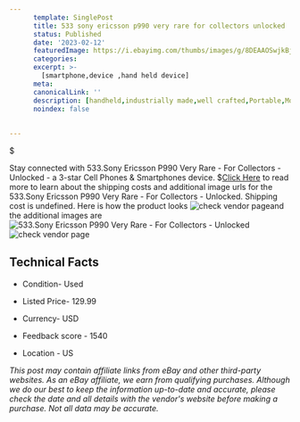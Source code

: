 ```yaml
---
      template: SinglePost
      title: 533 sony ericsson p990 very rare for collectors unlocked
      status: Published
      date: '2023-02-12'
      featuredImage: https://i.ebayimg.com/thumbs/images/g/8DEAAOSwjkBj58dX/s-l225.jpg
      categories: 
      excerpt: >-
        [smartphone,device ,hand held device]
      meta:
      canonicalLink: ''
      description: [handheld,industrially made,well crafted,Portable,Mobile,Compact,Convenient,Lightweight,Maneuverable,Man-portable,Miniature,Carriable,Hand-held,Light,Holdable,Transportable,Mobile device,Pocket-sized,On-the-go,Wireless,Cordless,Compact size,Convenient size, smartphone,device ,hand held device]
      noindex: false
      
        
---
```

$

Stay connected with 533.Sony Ericsson P990 Very Rare - For Collectors - Unlocked - a 3-star Cell Phones & Smartphones device.
$[Click Here](https://www.ebay.com/itm/165934150759?hash=item26a2723467%3Ag%3A8DEAAOSwjkBj58dX&mkevt=1&mkcid=1&mkrid=711-53200-19255-0&campid=%253CePNCampaignId%253E&customid=%253CreferenceId%253E&toolid=10049) to read more to learn about the shipping costs and additional image urls for the 533.Sony Ericsson P990 Very Rare - For Collectors - Unlocked. Shipping cost is undefined. Here is how the product looks ![check vendor page](https://i.ebayimg.com/thumbs/images/g/8DEAAOSwjkBj58dX/s-l225.jpg)and the additional images are![533.Sony Ericsson P990 Very Rare - For Collectors - Unlocked](https://i.ebayimg.com/images/g/8DEAAOSwjkBj58dX/s-l1600.jpg)![check vendor page](https://origin-galleryplus.ebayimg.com/ws/web/165934150759_2_0_1/225x225.jpg,https://origin-galleryplus.ebayimg.com/ws/web/165934150759_3_0_1/225x225.jpg,https://origin-galleryplus.ebayimg.com/ws/web/165934150759_4_0_1/225x225.jpg,https://origin-galleryplus.ebayimg.com/ws/web/165934150759_5_0_1/225x225.jpg,https://origin-galleryplus.ebayimg.com/ws/web/165934150759_6_0_1/225x225.jpg,https://origin-galleryplus.ebayimg.com/ws/web/165934150759_7_0_1/225x225.jpg,https://origin-galleryplus.ebayimg.com/ws/web/165934150759_8_0_1/225x225.jpg,https://origin-galleryplus.ebayimg.com/ws/web/165934150759_9_0_1/225x225.jpg,https://origin-galleryplus.ebayimg.com/ws/web/165934150759_10_0_1/225x225.jpg,https://origin-galleryplus.ebayimg.com/ws/web/165934150759_11_0_1/225x225.jpg)



 ## Technical Facts 



     
      

 - Condition- Used 


      

 - Listed Price- 129.99 


      

 - Currency- USD 


      

 - Feedback score - 1540 


      

 - Location - US 


      
      

 *_This post may contain affiliate links from eBay and other third-party websites. As an eBay affiliate, we earn from qualifying purchases. Although we do our best to keep the information up-to-date and accurate, please check the date and all details with the vendor's website before making a purchase. Not all data may be accurate._*






